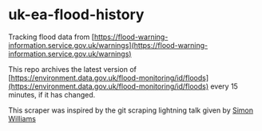 # uk-ea-flood-history

Tracking flood data from [https://flood-warning-information.service.gov.uk/warnings](https://flood-warning-information.service.gov.uk/warnings)

This repo archives the latest version of [https://environment.data.gov.uk/flood-monitoring/id/floods](https://environment.data.gov.uk/flood-monitoring/id/floods) every 15 minutes, if it has changed.

This scraper was inspired by the git scraping lightning talk given by [Simon Williams](https://simonwillison.net/2021/Mar/5/git-scraping/)
